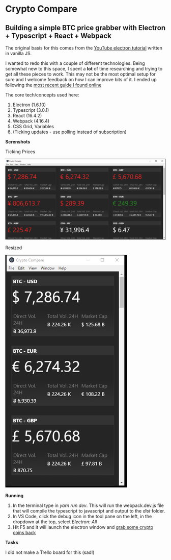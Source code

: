 # Crypto Compare
## Building a simple BTC price grabber with Electron + Typescript + React + Webpack

The original basis for this comes from the [YouTube electron tutorial](https://www.youtube.com/watch?v=2RxHQoiDctI) written in vanilla JS.  

I wanted to redo this with a couple of different technologies. Being somewhat new to this space, I spent a **lot** of time researching and trying to get all these pieces to work. This may not be the most optimal setup for sure and I welcome feedback on how I can improve bits of it. I ended up following the [most recent guide I found online](https://taraksharma.com/setting-up-electron-typescript-react-webpack/)

The core tech/concepts used here:
1. Electron (1.6.10)
2. Typescript (3.0.1)
3. React (16.4.2)
4. Webpack (4.16.4)
5. CSS Grid, Variables
6. (Ticking updates - use polling instead of subscription)

**Screnshots**

Ticking Prices

![alt text](https://github.com/sparkydasrath/media/blob/master/web/electron/cc01.png "Ticking Price")

Resized

![alt text](https://github.com/sparkydasrath/media/blob/master/web/electron/cc02.png "Resized")

**Running**

1. In the terminal type in *yarn run dev*. This will run the webpack.dev.js file that will compile the typescript to javascript and output to the *dist* folder.
2. In VS Code, click the debug icon in the tool pane on the left, in the dropdown at the top, select *Electron: All*
3. Hit F5 and it will launch the electron window and [grab some crypto coins back](https://www.cryptocompare.com/)

**Tasks**

I did not make a Trello board for this (sad!)